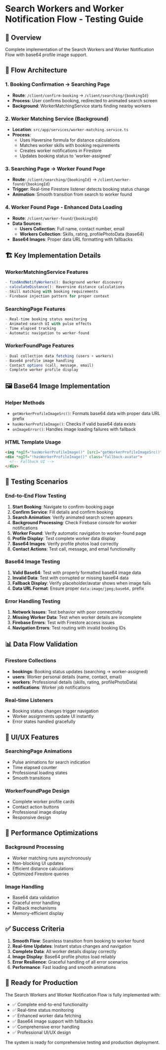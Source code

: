 # Search Workers and Worker Notification Flow - Testing Guide

## 🎯 Overview

Complete implementation of the Search Workers and Worker Notification Flow with base64 profile image support.

## 🔄 Flow Architecture

### 1. Booking Confirmation → Searching Page

- **Route**: `/client/confirm-booking` → `/client/searching/{bookingId}`
- **Process**: User confirms booking, redirected to animated search screen
- **Background**: WorkerMatchingService starts finding nearby workers

### 2. Worker Matching Service (Background)

- **Location**: `src/app/services/worker-matching.service.ts`
- **Process**:
  - Uses Haversine formula for distance calculations
  - Matches worker skills with booking requirements
  - Creates worker notifications in Firestore
  - Updates booking status to 'worker-assigned'

### 3. Searching Page → Worker Found Page

- **Route**: `/client/searching/{bookingId}` → `/client/worker-found/{bookingId}`
- **Trigger**: Real-time Firestore listener detects booking status change
- **Animation**: Smooth transition from search to worker found

### 4. Worker Found Page - Enhanced Data Loading

- **Route**: `/client/worker-found/{bookingId}`
- **Data Sources**:
  - **Users Collection**: Full name, contact number, email
  - **Workers Collection**: Skills, rating, profilePhotoData (base64)
- **Base64 Images**: Proper data URL formatting with fallbacks

## 🏗️ Key Implementation Details

### WorkerMatchingService Features

```typescript
- findAndNotifyWorkers(): Background worker discovery
- calculateDistance(): Haversine distance calculations
- Skill matching with booking requirements
- Firebase injection pattern for proper context
```

### SearchingPage Features

```typescript
- Real-time booking status monitoring
- Animated search UI with pulse effects
- Time elapsed tracking
- Automatic navigation to worker-found
```

### WorkerFoundPage Features

```typescript
- Dual collection data fetching (users + workers)
- Base64 profile image handling
- Contact options (call, message, email)
- Complete worker profile display
```

## 🖼️ Base64 Image Implementation

### Helper Methods

- `getWorkerProfileImageSrc()`: Formats base64 data with proper data URL prefix
- `hasWorkerProfileImage()`: Checks if valid base64 data exists
- `onImageError()`: Handles image loading failures with fallback

### HTML Template Usage

```html
<img *ngIf="hasWorkerProfileImage()" [src]="getWorkerProfileImageSrc()" (error)="onImageError()" class="profile-image" />
<div *ngIf="!hasWorkerProfileImage()" class="fallback-avatar">
  <!-- Fallback UI -->
</div>
```

## 🧪 Testing Scenarios

### End-to-End Flow Testing

1. **Start Booking**: Navigate to confirm-booking page
2. **Confirm Service**: Fill details and confirm booking
3. **Search Animation**: Verify animated search screen appears
4. **Background Processing**: Check Firebase console for worker notifications
5. **Worker Found**: Verify automatic navigation to worker-found page
6. **Profile Display**: Test complete worker data display
7. **Base64 Images**: Verify profile photos load correctly
8. **Contact Actions**: Test call, message, and email functionality

### Base64 Image Testing

1. **Valid Base64**: Test with properly formatted base64 image data
2. **Invalid Data**: Test with corrupted or missing base64 data
3. **Fallback Display**: Verify placeholder/avatar shows when image fails
4. **Data URL Format**: Ensure proper `data:image/jpeg;base64,` prefix

### Error Handling Testing

1. **Network Issues**: Test behavior with poor connectivity
2. **Missing Worker Data**: Test when worker details are incomplete
3. **Firebase Errors**: Test with Firestore access issues
4. **Navigation Errors**: Test routing with invalid booking IDs

## 📊 Data Flow Validation

### Firestore Collections

- **bookings**: Booking status updates (searching → worker-assigned)
- **users**: Worker personal details (name, contact, email)
- **workers**: Professional details (skills, rating, profilePhotoData)
- **notifications**: Worker job notifications

### Real-time Listeners

- Booking status changes trigger navigation
- Worker assignments update UI instantly
- Error states handled gracefully

## 🎨 UI/UX Features

### SearchingPage Animations

- Pulse animations for search indication
- Time elapsed counter
- Professional loading states
- Smooth transitions

### WorkerFoundPage Design

- Complete worker profile cards
- Contact action buttons
- Professional image display
- Responsive design

## 🔧 Performance Optimizations

### Background Processing

- Worker matching runs asynchronously
- Non-blocking UI updates
- Efficient distance calculations
- Optimized Firestore queries

### Image Handling

- Base64 data validation
- Graceful error handling
- Fallback mechanisms
- Memory-efficient display

## ✅ Success Criteria

1. **Smooth Flow**: Seamless transition from booking to worker found
2. **Real-time Updates**: Instant status changes and navigation
3. **Complete Data**: All worker details display correctly
4. **Image Display**: Base64 profile photos load reliably
5. **Error Resilience**: Graceful handling of all error scenarios
6. **Performance**: Fast loading and smooth animations

## 🚀 Ready for Production

The Search Workers and Worker Notification Flow is fully implemented with:

- ✅ Complete end-to-end functionality
- ✅ Real-time status monitoring
- ✅ Enhanced worker data fetching
- ✅ Base64 image support with fallbacks
- ✅ Comprehensive error handling
- ✅ Professional UI/UX design

The system is ready for comprehensive testing and production deployment.
